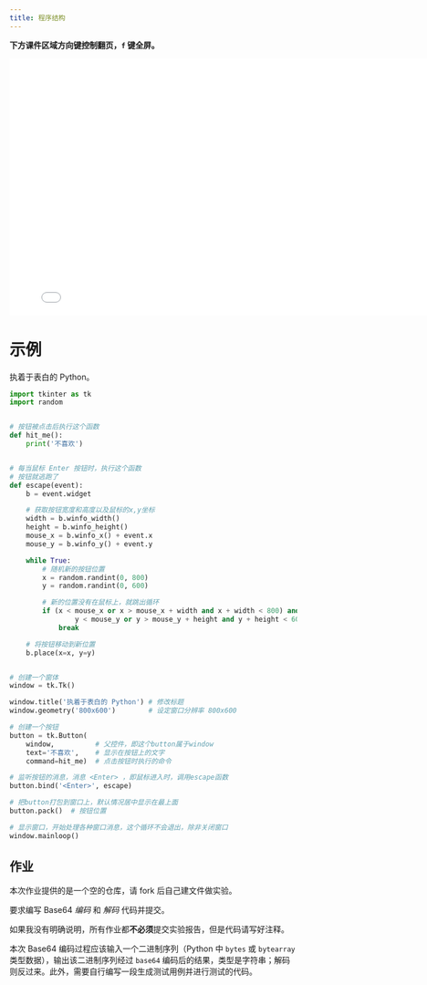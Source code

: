 ```yaml
---
title: 程序结构
---
```


**下方课件区域方向键控制翻页，`f` 键全屏。**

<iframe src="./slideshow.html" frameborder=0 width=800 height=450></iframe>

# 示例

执着于表白的 Python。

```python
import tkinter as tk
import random


# 按钮被点击后执行这个函数
def hit_me():
    print('不喜欢')


# 每当鼠标 Enter 按钮时，执行这个函数
# 按钮就逃跑了
def escape(event):
    b = event.widget

    # 获取按钮宽度和高度以及鼠标的x,y坐标
    width = b.winfo_width()
    height = b.winfo_height()
    mouse_x = b.winfo_x() + event.x
    mouse_y = b.winfo_y() + event.y

    while True:
        # 随机新的按钮位置
        x = random.randint(0, 800)
        y = random.randint(0, 600)

        # 新的位置没有在鼠标上，就跳出循环
        if (x < mouse_x or x > mouse_x + width and x + width < 800) and (
                y < mouse_y or y > mouse_y + height and y + height < 600):
            break

    # 将按钮移动到新位置
    b.place(x=x, y=y)


# 创建一个窗体
window = tk.Tk()

window.title('执着于表白的 Python') # 修改标题
window.geometry('800x600')        # 设定窗口分辨率 800x600

# 创建一个按钮
button = tk.Button(
    window,          # 父控件，即这个button属于window
    text='不喜欢',    # 显示在按钮上的文字
    command=hit_me)  # 点击按钮时执行的命令

# 监听按钮的消息，消息 <Enter> ，即鼠标进入时，调用escape函数
button.bind('<Enter>', escape)

# 把button打包到窗口上，默认情况居中显示在最上面
button.pack()  # 按钮位置

# 显示窗口，开始处理各种窗口消息，这个循环不会退出，除非关闭窗口
window.mainloop()
```


## 作业

本次作业提供的是一个空的仓库，请 fork 后自己建文件做实验。

要求编写 Base64 *编码* 和 *解码* 代码并提交。

如果我没有明确说明，所有作业都**不必须**提交实验报告，但是代码请写好注释。

本次 Base64 编码过程应该输入一个二进制序列（Python 中 `bytes` 或 `bytearray` 类型数据），输出该二进制序列经过 `base64` 编码后的结果，类型是字符串；解码则反过来。此外，需要自行编写一段生成测试用例并进行测试的代码。
